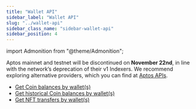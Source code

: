 ```yaml
---
title: "Wallet API"
sidebar_label: "Wallet API"
slug: "../wallet-api"
sidebar_class_name: "sidebar-wallet-api"
sidebar_position: 4
---
```


import Admonition from "@theme/Admonition";

<Admonition type="warning" icon="🚨" title="Aptos: Confirmed Deprecation (60 Days Notice)">
  <p>
    Aptos mainnet and testnet will be discontinued on <strong>November 22nd</strong>, in line with the network’s deprecation of their v1 Indexers. We recommend exploring alternative providers, which you can find at <a href="https://aptos.dev/en/build/apis">Aptos APIs</a>.
  </p>
</Admonition>

- [Get Coin balances by wallet(s)](/web3-data-api/aptos/reference/get-coin-balances-by-wallets)
- [Get historical Coin balances by wallet(s)](/web3-data-api/aptos/reference/get-historical-coin-balances-by-wallets)
- [Get NFT transfers by wallet(s)](/web3-data-api/aptos/reference/get-wallets-nft-transfers)
